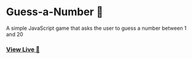 # Guess-a-Number 🔢
A simple JavaScript game that asks the user to guess a number between 1 and 20
### [ View Live 🔗](https://magdalent.github.io/Guess-a-Number/) 


